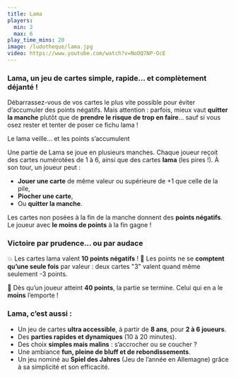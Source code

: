 ```yaml
---
title: Lama
players:
  min: 2
  max: 6
play_time_mins: 20
image: /ludotheque/lama.jpg
video: https://www.youtube.com/watch?v=NoOQ7NP-OcE
---
```


### **Lama**, un jeu de cartes simple, rapide… et complètement déjanté !

Débarrassez-vous de vos cartes le plus vite possible pour éviter d’accumuler des points négatifs. Mais attention : parfois, mieux vaut **quitter la manche** plutôt que de **prendre le risque de trop en faire**… sauf si vous osez rester et tenter de poser ce fichu lama !

Le lama veille… et les points s’accumulent

Une partie de Lama se joue en plusieurs manches. Chaque joueur reçoit des cartes numérotées de 1 à 6, ainsi que des cartes **lama** (les pires !). À son tour, un joueur peut :

- **Jouer une carte** de même valeur ou supérieure de +1 que celle de la pile,
- **Piocher une carte**,
- Ou **quitter la manche**.

Les cartes non posées à la fin de la manche donnent des **points négatifs**. Le joueur avec **le moins de points** à la fin gagne !

### Victoire par prudence… ou par audace

💥 Les cartes lama valent **10 points négatifs** ! 😬 Les points ne se **comptent qu’une seule fois** par valeur : deux cartes "3" valent quand même seulement -3 points.

🎯 Dès qu’un joueur atteint **40 points**, la partie se termine. Celui qui en a le **moins** l’emporte !

### Lama, c’est aussi :

- Un jeu de cartes **ultra accessible**, à partir de **8 ans**, pour **2 à 6 joueurs**.
- Des **parties rapides et dynamiques** (10 à 20 minutes).
- Des choix **simples mais malins** : s’accrocher ou se coucher ?
- Une ambiance **fun, pleine de bluff et de rebondissements**.
- Un jeu nominé au **Spiel des Jahres** (Jeu de l’année en Allemagne) grâce à sa simplicité et son efficacité.
